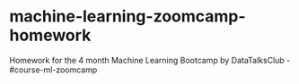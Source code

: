 # machine-learning-zoomcamp-homework
Homework for the 4 month Machine Learning Bootcamp by DataTalksClub - #course-ml-zoomcamp
